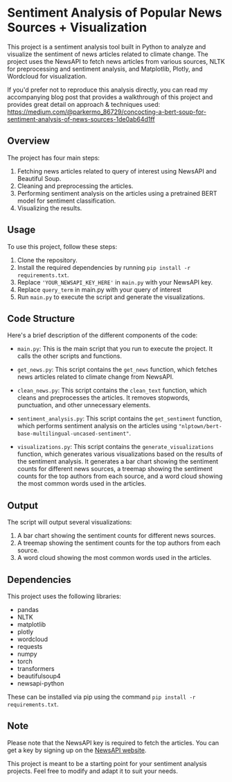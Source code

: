 # Sentiment Analysis of Popular News Sources + Visualization

This project is a sentiment analysis tool built in Python to analyze and visualize the sentiment of news articles related to climate change. The project uses the NewsAPI to fetch news articles from various sources, NLTK for preprocessing and sentiment analysis, and Matplotlib, Plotly, and Wordcloud for visualization.

If you'd prefer not to reproduce this analysis directly, you can read my accompanying blog post that provides a walkthrough of this project and provides great detail on approach & techniques used: https://medium.com/@parkermo_86729/concocting-a-bert-soup-for-sentiment-analysis-of-news-sources-1de0ab64d1ff

## Overview

The project has four main steps:

1. Fetching news articles related to query of interest using NewsAPI and Beautiful Soup.
2. Cleaning and preprocessing the articles.
3. Performing sentiment analysis on the articles using a pretrained BERT model for sentiment classification.
4. Visualizing the results.

## Usage

To use this project, follow these steps:

1. Clone the repository.
2. Install the required dependencies by running `pip install -r requirements.txt`.
3. Replace `'YOUR_NEWSAPI_KEY_HERE'` in `main.py` with your NewsAPI key.
4. Replace `query_term` in main.py with your query of interest
5. Run `main.py` to execute the script and generate the visualizations.

## Code Structure

Here's a brief description of the different components of the code:

- `main.py`: This is the main script that you run to execute the project. It calls the other scripts and functions.

- `get_news.py`: This script contains the `get_news` function, which fetches news articles related to climate change from NewsAPI.

- `clean_news.py`: This script contains the `clean_text` function, which cleans and preprocesses the articles. It removes stopwords, punctuation, and other unnecessary elements.

- `sentiment_analysis.py`: This script contains the `get_sentiment` function, which performs sentiment analysis on the articles using `"nlptown/bert-base-multilingual-uncased-sentiment"`.

- `visualizations.py`: This script contains the `generate_visualizations` function, which generates various visualizations based on the results of the sentiment analysis. It generates a bar chart showing the sentiment counts for different news sources, a treemap showing the sentiment counts for the top authors from each source, and a word cloud showing the most common words used in the articles.

## Output

The script will output several visualizations:

1. A bar chart showing the sentiment counts for different news sources.
2. A treemap showing the sentiment counts for the top authors from each source.
3. A word cloud showing the most common words used in the articles.

## Dependencies

This project uses the following libraries:

- pandas
- NLTK
- matplotlib
- plotly
- wordcloud
- requests
- numpy
- torch
- transformers
- beautifulsoup4
- newsapi-python

These can be installed via pip using the command `pip install -r requirements.txt`.

## Note

Please note that the NewsAPI key is required to fetch the articles. You can get a key by signing up on the [NewsAPI website](https://newsapi.org/).

This project is meant to be a starting point for your sentiment analysis projects. Feel free to modify and adapt it to suit your needs.
